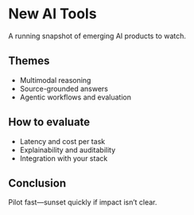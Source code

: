 # New AI Tools

A running snapshot of emerging AI products to watch.

## Themes
- Multimodal reasoning
- Source-grounded answers
- Agentic workflows and evaluation

## How to evaluate
- Latency and cost per task
- Explainability and auditability
- Integration with your stack

## Conclusion
Pilot fast—sunset quickly if impact isn’t clear.
